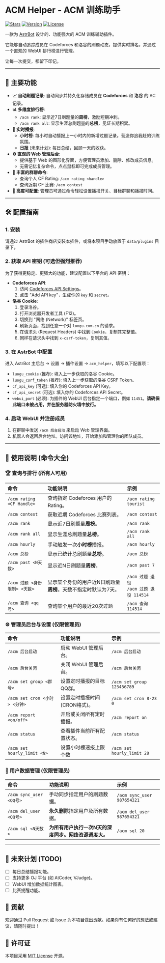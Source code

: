 # ACM Helper - ACM 训练助手

[![Stars](https://img.shields.io/github/stars/Suzakudry/astrbot-plugin-acm-helper?style=flat-square&label=Stars)](https://github.com/Suzakudry/astrbot-plugin-acm-helper)
[![Version](https://img.shields.io/badge/Version-1.0.0-blue.svg?style=flat-square)](https://github.com/Suzakudry/astrbot-plugin-acm-helper)
[![License](https://img.shields.io/github/license/Suzakudry/astrbot-plugin-acm-helper?style=flat-square)](https://github.com/Suzakudry/astrbot-plugin-acm-helper/blob/main/LICENSE)

一款为 [AstrBot](https://github.com/soulter/AstrBot) 设计的、功能强大的 ACM 训练辅助插件。

它能够自动追踪成员在 Codeforces 和洛谷的刷题动态，提供实时排名，并通过一个直观的 WebUI 排行榜进行管理。

让每一次提交，都留下印记。



---

## 🚀 主要功能

*   **📈 自动刷题记录**: 自动同步并持久化存储成员在 **Codeforces** 和 **洛谷** 的 AC 记录。
*   **📊 多维度排行榜**:
    *   `/acm rank`: 显示近7日刷题量的**周榜**，激励短期冲刺。
    *   `/acm rank all`: 显示生涯总刷题量的**总榜**，见证长期积累。
*   **📢 实时播报**:
    *   **小时榜**: 每小时自动播报上一小时内的新增过题记录，营造你追我赶的训练氛围。
    *   **日报** (未来计划): 每日总结，回顾一天的收获。
*   **⚙️ 直观的 Web 管理后台**:
    *   提供基于 Web 的图形化界面，方便管理员添加、删除、修改成员信息。
    *   无需记忆复杂命令，点点鼠标即可完成成员管理。
*   **🤖 丰富的群聊命令**:
    *   查询个人 CF Rating: `/acm rating <handle>`
    *   查询近期 CF 比赛: `/acm contest`
*   **🔧 高度可配置**: 管理员可通过命令轻松设置播报开关、目标群聊和播报时间。














---

## 🛠️ 配置指南

### 1. 安装

请通过 AstrBot 的插件商店安装本插件，或将本项目手动放置于 `data/plugins` 目录下。

### 2. 获取 API 密钥 (可选但强烈推荐)

为了获得更稳定、更强大的功能，建议配置以下平台的 API 密钥：

*   **Codeforces API**:
    1.  访问 [Codeforces API Settings](https://codeforces.com/settings/api)。
    2.  点击 "Add API key"，生成你的 `key` 和 `secret`。
*   **洛谷 Cookie**:
    1.  登录洛谷。
    2.  打开浏览器开发者工具 (F12)。
    3.  切换到 "网络 (Network)" 标签页。
    4.  刷新页面，找到任意一个对 `luogu.com.cn` 的请求。
    5.  在请求头 (Request Headers) 中找到 `Cookie`，复制其完整值。
    6.  同样在请求头中找到 `x-csrf-token`，复制其值。

### 3. 在 AstrBot 中配置

进入 AstrBot 主后台 -> 设置 -> 插件设置 -> `acm_helper`，填写以下配置项：

*   `luogu_cookie` (推荐): 填入上一步获取的洛谷 Cookie。
*   `luogu_csrf_token` (推荐): 填入上一步获取的洛谷 CSRF Token。
*   `cf_api_key` (可选): 填入你的 Codeforces API Key。
*   `cf_api_secret` (可选): 填入你的 Codeforces API Secret。
*   `webui_port` (必须): 为插件的 WebUI 后台指定一个端口，例如 `11451`。**请确保此端口未被占用，并在服务器防火墙中放行。**

### 4. 启动 WebUI 并注册成员

1.  在群聊中发送 `/acm 后台启动` 来启动 Web 管理界面。
2.  机器人会返回后台地址。访问该地址，开始添加和管理你的团队成员。

---

## 📖 使用说明 (命令大全)

### 🏆 查询与排行 (所有人可用)
| 命令 | 功能说明 | 示例 |
| :--- | :--- | :--- |
| `/acm rating <CF Handle>` | 查询指定 Codeforces 用户的 Rating。 | `/acm rating tourist` |
| `/acm contest` | 获取近期 Codeforces 比赛列表。 | `/acm contest` |
| `/acm rank` | 显示近7日刷题量**周榜**。 | `/acm rank` |
| `/acm rank all` | 显示生涯总刷题量**总榜**。 | `/acm rank all` |
| `/acm hourly` | 手动触发一次**小时榜**播报。 | `/acm hourly` |
| `/acm 总榜` | 显示已统计总刷题量**总榜**。 | `/acm 总榜` |
| `/acm past <N天数>` | 显示近N日刷题量**周榜**。 | `/acm past 7` |
| `/acm 过题 <身份限制> <天数>` | 显示某个身份的用户近N日刷题量**周榜**。天数不指定时默认为7天。 | `/acm 过题 退役`<br/>`/acm 过题 退役 114514` |
| `/acm 查询 <qq号>` | 查询某个用户的最近20次过题 | `/acm 查询 114514` |


### ⚙️ 管理员后台与设置 (仅限管理员)
| 命令 | 功能说明 | 示例 |
| :--- | :--- | :--- |
| `/acm 后台启动` | 启动 WebUI 管理后台。 | `/acm 后台启动` |
| `/acm 后台关闭` | 关闭 WebUI 管理后台。 | `/acm 后台关闭` |
| `/acm set group <群号>` | 设置定时播报的目标QQ群。 | `/acm set group 123456789` |
| `/acm set cron <小时> <分钟>` | 设置定时播报时间 (CRON格式)。 | `/acm set cron 8-23 0` |
| `/acm report <on/off>` | 开启或关闭所有定时播报。 | `/acm report on` |
| `/acm status` | 查看插件当前所有配置状态。 | `/acm status` |
| `/acm set hourly_limit <N>` | 设置小时榜速报上限个数 | `/acm set hourly_limit 20` |


### 👤 用户数据管理 (仅限管理员)
| 命令 | 功能说明 | 示例 |
| :--- | :--- | :--- |
| `/acm sync_user <QQ号>` | 手动同步指定用户的刷题数据。 | `/acm sync_user 987654321` |
| `/acm del_user <QQ号>` | **永久删除**指定用户及所有数据。 | `/acm del_user 987654321` |
| `/acm sql <N天数>` | **为所有用户执行一次N天的深度同步。网络资源调度大。** | `/acm sql 20` |

---


## 📝 未来计划 (TODO)

*   [ ] 每日总结播报功能。
*   [ ] 支持更多 OJ 平台 (如 AtCoder, VJudge)。
*   [ ] WebUI 增加数据统计图表。
*   [ ] 比赛提醒功能。

## 🤝 贡献

欢迎通过 Pull Request 或 Issue 为本项目做出贡献。如果你有任何好的想法或建议，请随时提出！

## 📄 许可证

本项目采用 [MIT License](LICENSE) 开源。
